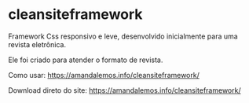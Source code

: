 # cleansiteframework
Framework Css responsivo e leve, desenvolvido inicialmente para uma revista eletrônica.

Ele foi criado para atender o formato de revista.

Como usar:
https://amandalemos.info/cleansiteframework/

Download direto do site:
https://amandalemos.info/cleansiteframework/

